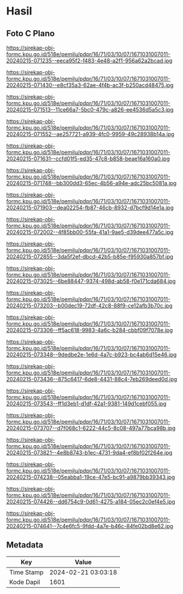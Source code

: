 # Hasil

## Foto C Plano

https://sirekap-obj-formc.kpu.go.id/518e/pemilu/pdpr/16/71/03/10/07/1671031007011-20240215-071235--eeca95f2-f483-4e48-a2f1-956a62a2bcad.jpg

https://sirekap-obj-formc.kpu.go.id/518e/pemilu/pdpr/16/71/03/10/07/1671031007011-20240215-071430--e8cf35a3-62ae-4f4b-ac3f-b250acd48475.jpg

https://sirekap-obj-formc.kpu.go.id/518e/pemilu/pdpr/16/71/03/10/07/1671031007011-20240215-071513--11ce66a7-5bc0-479c-a826-ee4536d5a5c3.jpg

https://sirekap-obj-formc.kpu.go.id/518e/pemilu/pdpr/16/71/03/10/07/1671031007011-20240215-071552--ae257721-a939-4fc0-9959-49c28938b14a.jpg

https://sirekap-obj-formc.kpu.go.id/518e/pemilu/pdpr/16/71/03/10/07/1671031007011-20240215-071631--ccfd01f5-ed35-47c8-b858-beae16a160a0.jpg

https://sirekap-obj-formc.kpu.go.id/518e/pemilu/pdpr/16/71/03/10/07/1671031007011-20240215-071748--bb300dd3-65ec-4b56-a94e-adc25bc5081a.jpg

https://sirekap-obj-formc.kpu.go.id/518e/pemilu/pdpr/16/71/03/10/07/1671031007011-20240215-071903--dea02254-fb87-46cb-8932-d7bcf9d14e1a.jpg

https://sirekap-obj-formc.kpu.go.id/518e/pemilu/pdpr/16/71/03/10/07/1671031007011-20240215-072002--4f85bb00-55fa-41a1-9ae5-d39dee477a5c.jpg

https://sirekap-obj-formc.kpu.go.id/518e/pemilu/pdpr/16/71/03/10/07/1671031007011-20240215-072855--3da5f2ef-dbcd-42b5-b85e-f95930a857bf.jpg

https://sirekap-obj-formc.kpu.go.id/518e/pemilu/pdpr/16/71/03/10/07/1671031007011-20240215-073025--6be88447-9374-498d-ab58-f0e171cda684.jpg

https://sirekap-obj-formc.kpu.go.id/518e/pemilu/pdpr/16/71/03/10/07/1671031007011-20240215-073203--b00dec19-72df-42c8-88f9-ce12afb3b70c.jpg

https://sirekap-obj-formc.kpu.go.id/518e/pemilu/pdpr/16/71/03/10/07/1671031007011-20240215-073306--ff5ac618-9983-4a6c-b284-cbbf09f7078e.jpg

https://sirekap-obj-formc.kpu.go.id/518e/pemilu/pdpr/16/71/03/10/07/1671031007011-20240215-073348--9dedbe2e-1e6d-4a7c-b923-bc4ab6d15e46.jpg

https://sirekap-obj-formc.kpu.go.id/518e/pemilu/pdpr/16/71/03/10/07/1671031007011-20240215-073436--875c6417-6de8-4431-88c4-7eb269deed0d.jpg

https://sirekap-obj-formc.kpu.go.id/518e/pemilu/pdpr/16/71/03/10/07/1671031007011-20240215-073543--ff1d3eb1-d1df-42a1-9381-149d1cebf055.jpg

https://sirekap-obj-formc.kpu.go.id/518e/pemilu/pdpr/16/71/03/10/07/1671031007011-20240215-073707--d7f068c1-6222-44c5-8c08-497a77bca98b.jpg

https://sirekap-obj-formc.kpu.go.id/518e/pemilu/pdpr/16/71/03/10/07/1671031007011-20240215-073821--4e8b8743-b1ec-4731-9da4-ef8bf02f264e.jpg

https://sirekap-obj-formc.kpu.go.id/518e/pemilu/pdpr/16/71/03/10/07/1671031007011-20240215-074238--05eabba1-19ce-47e5-bc91-a9879bb39343.jpg

https://sirekap-obj-formc.kpu.go.id/518e/pemilu/pdpr/16/71/03/10/07/1671031007011-20240215-074426--dd6754c9-0d61-4275-a184-05ec2c0ef4e5.jpg

https://sirekap-obj-formc.kpu.go.id/518e/pemilu/pdpr/16/71/03/10/07/1671031007011-20240215-074641--7c4e6fc5-9fdd-4a7e-b46c-84fe02bd8e62.jpg


## Metadata

| Key        | Value               |
| ---------- | ------------------- |
| Time Stamp | 2024-02-21 03:03:18 |
| Kode Dapil | 1601                |



